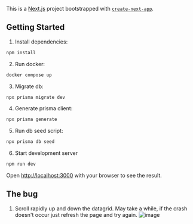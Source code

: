This is a [Next.js](https://nextjs.org/) project bootstrapped with [`create-next-app`](https://github.com/vercel/next.js/tree/canary/packages/create-next-app).

## Getting Started

1. Install dependencies:

```bash
npm install
```

2. Run docker:

```bash
docker compose up
```

3. Migrate db:

```bash
npx prisma migrate dev
```

4. Generate prisma client:

```bash
npx prisma generate
```

5. Run db seed script:

```bash
npx prisma db seed
```

6. Start development server

```bash
npm run dev
```

Open [http://localhost:3000](http://localhost:3000) with your browser to see the result.

## The bug

1. Scroll rapidly up and down the datagrid. May take a while, if the crash doesn't occur just refresh the page and try again.
![image](https://github.com/martenjurgens/mui-lazy-load-bug/assets/55079581/8cd26edd-5ec3-42a8-957e-5aa5e9518039)




